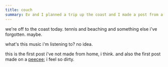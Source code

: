 ```yaml
---
title: couch
summary: Ev and I planned a trip up the coast and I made a post from a Dell.
---
```


we're off to the coast today. tennis and beaching and something else i've forgotten. maybe.

what's this music i'm listening to? no idea.

this is the first post i've not made from home, i think. and also the first post made on a [peecee](http://www.dell.com/); i feel so dirty.